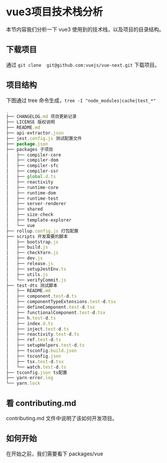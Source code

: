 # vue3项目技术栈分析

本节内容我们分析一下 vue3 使用到的技术栈，以及项目的目录结构。

## 下载项目

通过 `git clone  git@github.com:vuejs/vue-next.git` 下载项目。


## 项目结构

下图通过 tree 命令生成，`tree -I "node_modules|cache|test_*"`

```js
.
├── CHANGELOG.md 项目更新记录
├── LICENSE 版权说明
├── README.md 
├── api-extractor.json
├── jest.config.js 测试配置文件
├── package.json
├── packages 子项目
│   ├── compiler-core
│   ├── compiler-dom
│   ├── compiler-sfc
│   ├── compiler-ssr
│   ├── global.d.ts
│   ├── reactivity
│   ├── runtime-core
│   ├── runtime-dom
│   ├── runtime-test
│   ├── server-renderer
│   ├── shared
│   ├── size-check
│   ├── template-explorer
│   └── vue
├── rollup.config.js 打包配置
├── scripts 开发需要的脚本
│   ├── bootstrap.js
│   ├── build.js
│   ├── checkYarn.js
│   ├── dev.js
│   ├── release.js
│   ├── setupJestEnv.ts
│   ├── utils.js
│   └── verifyCommit.js
├── test-dts 测试脚本
│   ├── README.md
│   ├── component.test-d.ts
│   ├── componentTypeExtensions.test-d.tsx
│   ├── defineComponent.test-d.tsx
│   ├── functionalComponent.test-d.tsx
│   ├── h.test-d.ts
│   ├── index.d.ts
│   ├── inject.test-d.ts
│   ├── reactivity.test-d.ts
│   ├── ref.test-d.ts
│   ├── setupHelpers.test-d.ts
│   ├── tsconfig.build.json
│   ├── tsconfig.json
│   ├── tsx.test-d.tsx
│   └── watch.test-d.ts
├── tsconfig.json ts配置
├── yarn-error.log
└── yarn.lock
```

## 看 contributing.md

contributing.md 文件中说明了该如何开发项目。

## 如何开始

在开始之前，我们需要看下 packages/vue
